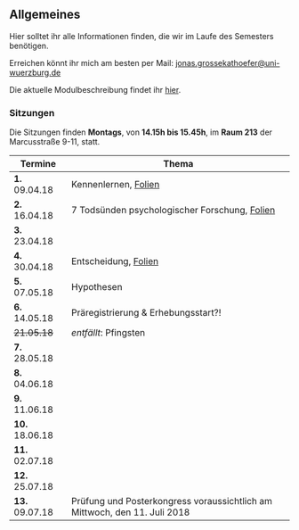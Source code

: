 ## Allgemeines

Hier solltet ihr alle Informationen finden, die wir im Laufe des Semesters benötigen.

Erreichen könnt ihr mich am besten per Mail: [jonas.grossekathoefer@uni-wuerzburg.de](mailto:jonas.grossekathoefer@uni-wuerzburg.de)

Die aktuelle Modulbeschreibung findet ihr [hier](https://www2.uni-wuerzburg.de/mhb/MB-de-06-PSY-EFM-152-m01.pdf).

### Sitzungen
Die Sitzungen finden **Montags**, von **14.15h bis 15.45h**, im **Raum 213** der Marcusstraße 9-11, statt.

|Termine           |Thema                                                        |
|------------------|-------------------------------------------------------------|
| **1.** 09.04.18  |Kennenlernen, [Folien](/ss18_empra08/slides/sitzung01.html)|
| **2.** 16.04.18  |7 Todsünden psychologischer Forschung, [Folien](/ss18_empra08/slides/sitzung02.html)|
| **3.** 23.04.18  || 	
| **4.** 30.04.18  |Entscheidung, [Folien](/ss18_empra08/slides/sitzung04.html)|
| **5.** 07.05.18  |Hypothesen|
| **6.** 14.05.18  |Präregistrierung & Erhebungsstart?!|
| ~~21.05.18~~     |*entfällt*: Pfingsten|
| **7.** 28.05.18  | |
| **8.** 04.06.18  ||
| **9.** 11.06.18  ||
|**10.** 18.06.18  ||
|**11.** 02.07.18  ||
|**12.** 25.07.18  ||
|**13.** 09.07.18  |	Prüfung und Posterkongress voraussichtlich am Mittwoch, den 11. Juli 2018|


